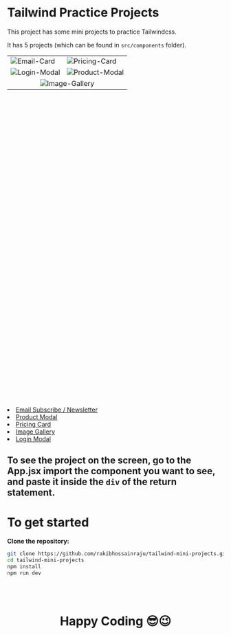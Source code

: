# Tailwind Practice Projects

This project has some mini projects to practice Tailwindcss.

It has 5 projects (which can be found in `src/components` folder).

<table style="height: 50rem" align="center">
  <tr>
    <td><img src="https://i.ibb.co/SXfCp0q/Email-Card.png" alt="Email-Card"></td>
    <td><img src="https://i.ibb.co/Bc3jGyt/Pricing-Card.png" alt="Pricing-Card"></td>
  </tr>
   <tr>
    <td><img src="https://i.ibb.co/vzPnPLr/Login-Modal.png" alt="Login-Modal"/></td>
    <td><img src="https://i.ibb.co/82QpSgt/Product-Modal.png" alt="Product-Modal" border="0"></td>
  </tr>
  <tr   align="center">
    <td colspan="2" >
    <img src="https://i.ibb.co/gJt35QB/Image-Gallery.png" alt="Image-Gallery" border="0"></td>
  </tr>
</table>

<li><a href="./src/components/EmailCard.jsx">Email Subscribe / Newsletter</a></li>

<li><a href="./src/components/ProductModel.jsx">Product Modal</a></li>

<li><a href="./src/components/PricingCard.jsx">Pricing Card</a></li>

<li><a href="./src/components/ImageGallery.jsx">Image Gallery</a></li>

<li><a  href="./src/components/LoginModal.jsx">Login Modal</a></li>

## To see the project on the screen, go to the App.jsx import the component you want to see, and paste it inside the `div` of the return statement.

# To get started

**Clone the repository:**

```bash
git clone https://github.com/rakibhossainraju/tailwind-mini-projects.git
cd tailwind-mini-projects
npm install
npm run dev
```

<br/>
<br/>
<h1 align="center">Happy Coding 😎😉</h1>
